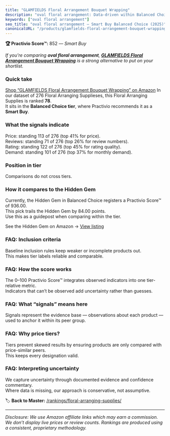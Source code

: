 ```yaml
---
title: "GLAMFIELDS Floral Arrangement Bouquet Wrapping"
description: "oval floral arrangement: Data-driven within Balanced Choice ranking using the Practivio Score™. Positioned by quality, value, demand, findability, momentum."
keywords: ["oval floral arrangement"]
seo_title: "oval floral arrangement — Smart Buy Balanced Choice (2025)"
canonicalURL: "/products/glamfields-floral-arrangement-bouquet-wrapping-B09YRKD188/"
---
```


**🏆 Practivio Score™:** 852 — _Smart Buy_


*If you're comparing **oval floral arrangement**, **[GLAMFIELDS Floral Arrangement Bouquet Wrapping](https://www.amazon.com/dp/B09YRKD188?tag=practivio-20)** is a strong alternative to put on your shortlist.*
### Quick take
[Shop “GLAMFIELDS Floral Arrangement Bouquet Wrapping” on Amazon](https://www.amazon.com/dp/B09YRKD188?tag=practivio-20)
In our dataset of 276 Floral Arranging Supplieses, this Floral Arranging Supplies is ranked **78**.  
It sits in the **Balanced Choice tier**, where Practivio recommends it as a **Smart Buy**.

### What the signals indicate
Price: standing 113 of 276 (top 41% for price).  
Reviews: standing 71 of 276 (top 26% for review numbers).  
Rating: standing 122 of 276 (top 45% for rating quality).  
Demand: standing 101 of 276 (top 37% for monthly demand).

### Position in tier
Comparisons do not cross tiers.

### How it compares to the Hidden Gem
Currently, the Hidden Gem in Balanced Choice registers a Practivio Score™ of 936.00.  
This pick trails the Hidden Gem by 84.00 points.  
Use this as a guidepost when comparing within the tier.  

See the Hidden Gem on Amazon → [View listing](https://www.amazon.com/dp/B094MLKMPD?tag=practivio-20)

### FAQ: Inclusion criteria
Baseline inclusion rules keep weaker or incomplete products out.  
This makes tier labels reliable and comparable.

### FAQ: How the score works
The 0–100 Practivio Score™ integrates observed indicators into one tier-relative metric.  
Indicators that can’t be observed add uncertainty rather than guesses.

### FAQ: What “signals” means here
Signals represent the evidence base — observations about each product — used to anchor it within its peer group.

### FAQ: Why price tiers?
Tiers prevent skewed results by ensuring products are only compared with price-similar peers.  
This keeps every designation valid.

### FAQ: Interpreting uncertainty
We capture uncertainty through documented evidence and confidence commentary.  
Where data is missing, our approach is conservative, not assumptive.


🏷️ **Back to Master:** [/rankings/floral-arranging-supplies/](/rankings/floral-arranging-supplies/)

---
_Disclosure: We use Amazon affiliate links which may earn a commission. We don’t display live prices or review counts. Rankings are produced using a consistent, proprietary methodology._
